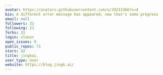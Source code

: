 ```yaml
---
avatar: https://avatars.githubusercontent.com/u/29213366?v=4
bio: A different error message has appeared, now that's some progress
email: null
followers: 31
following: 21
forks: 21
login: xlanor
open_issues: 9
public_repos: 71
stars: 42
title: jingkai.
user_type: User
website: https://blog.jingk.ai/
---
```

